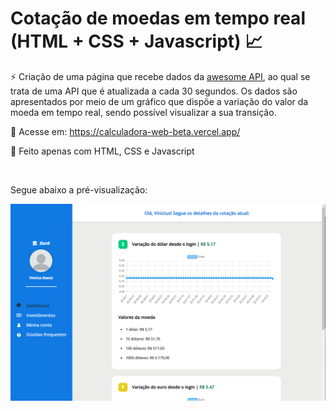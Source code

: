 # Cotação de moedas em tempo real (HTML + CSS + Javascript) 📈

⚡ Criação de uma página que recebe dados da <a href="https://docs.awesomeapi.com.br/api-de-moedas)">awesome API</a>, ao qual se trata de uma API que é atualizada a cada 30 segundos. Os dados são apresentados por meio de um gráfico que dispõe a variação do valor da moeda em tempo real, sendo possível visualizar a sua transição.

📲 Acesse em: https://calculadora-web-beta.vercel.app/

📄 Feito apenas com HTML, CSS e Javascript

<br>

Segue abaixo a pré-visualização:

<img src="https://github.com/ViniciusBaessi/Cotacao-de-moeda/blob/main/assets/Preview.png" alt="" style="width:1150px;">
